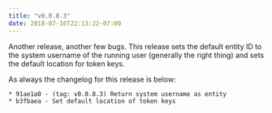 ```yaml
---
title: "v0.0.8.3"
date: 2018-07-16T22:13:22-07:00
---
```


Another release, another few bugs.  This release sets the default
entity ID to the system username of the running user (generally the
right thing) and sets the default location for token keys.

As always the changelog for this release is below:

```
* 91ae1a0 - (tag: v0.0.8.3) Return system username as entity
* b3fbaea - Set default location of token keys
```
